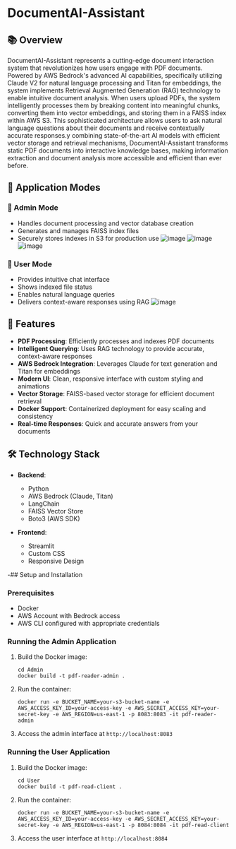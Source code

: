 # DocumentAI-Assistant
## 📚 Overview
DocumentAI-Assistant represents a cutting-edge document interaction system that revolutionizes how users engage with PDF documents. Powered by AWS Bedrock's advanced AI capabilities, specifically utilizing Claude V2 for natural language processing and Titan for embeddings, the system implements Retrieval Augmented Generation (RAG) technology to enable intuitive document analysis. When users upload PDFs, the system intelligently processes them by breaking content into meaningful chunks, converting them into vector embeddings, and storing them in a FAISS index within AWS S3. This sophisticated architecture allows users to ask natural language questions about their documents and receive contextually accurate responses.y combining state-of-the-art AI models with efficient vector storage and retrieval mechanisms, DocumentAI-Assistant transforms static PDF documents into interactive knowledge bases, making information extraction and document analysis more accessible and efficient than ever before.

## 🔄 Application Modes

### 💾 Admin Mode
- Handles document processing and vector database creation
- Generates and manages FAISS index files
- Securely stores indexes in S3 for production use
![image](https://github.com/user-attachments/assets/21bea9a5-0a94-405f-b849-b5c1d3cc2b57)
![image](https://github.com/user-attachments/assets/e4e4dea9-f372-46bf-a599-a13c4842ca18)
![image](https://github.com/user-attachments/assets/12f0b201-0ccd-428e-a383-3ef95a846f6d)

### 👤 User Mode
- Provides intuitive chat interface
- Shows indexed file status
- Enables natural language queries
- Delivers context-aware responses using RAG
  ![image](https://github.com/user-attachments/assets/ba798820-21ab-4803-bde4-5530fc28b1c9)

## 🚀 Features

- **PDF Processing**: Efficiently processes and indexes PDF documents
- **Intelligent Querying**: Uses RAG technology to provide accurate, context-aware responses
- **AWS Bedrock Integration**: Leverages Claude for text generation and Titan for embeddings
- **Modern UI**: Clean, responsive interface with custom styling and animations
- **Vector Storage**: FAISS-based vector storage for efficient document retrieval
- **Docker Support**: Containerized deployment for easy scaling and consistency
- **Real-time Responses**: Quick and accurate answers from your documents

## 🛠️ Technology Stack

- **Backend**:
  - Python
  - AWS Bedrock (Claude, Titan)
  - LangChain
  - FAISS Vector Store
  - Boto3 (AWS SDK)

- **Frontend**:
  - Streamlit
  - Custom CSS
  - Responsive Design

-## Setup and Installation

### Prerequisites

- Docker
- AWS Account with Bedrock access
- AWS CLI configured with appropriate credentials

### Running the Admin Application

1. Build the Docker image:
   ```
   cd Admin
   docker build -t pdf-reader-admin .
   ```

2. Run the container:
   ```
   docker run -e BUCKET_NAME=your-s3-bucket-name -e AWS_ACCESS_KEY_ID=your-access-key -e AWS_SECRET_ACCESS_KEY=your-secret-key -e AWS_REGION=us-east-1 -p 8083:8083 -it pdf-reader-admin
   ```

3. Access the admin interface at `http://localhost:8083`

### Running the User Application

1. Build the Docker image:
   ```
   cd User
   docker build -t pdf-read-client .
   ```

2. Run the container:
   ```
   docker run -e BUCKET_NAME=your-s3-bucket-name -e AWS_ACCESS_KEY_ID=your-access-key -e AWS_SECRET_ACCESS_KEY=your-secret-key -e AWS_REGION=us-east-1 -p 8084:8084 -it pdf-read-client
   ```

3. Access the user interface at `http://localhost:8084`



